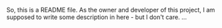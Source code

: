 So, this is a README file.
As the owner and developer of this project, I am supposed to write some description in here - but I don't care.
...
